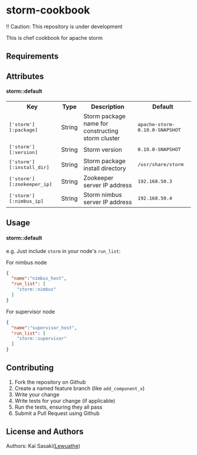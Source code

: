 storm-cookbook
==============

!! Caution: This repository is under development

This is chef cookbook for apache storm

Requirements
------------

Attributes
----------

#### storm::default
<table>
  <tr>
    <th>Key</th>
    <th>Type</th>
    <th>Description</th>
    <th>Default</th>
  </tr>
  <tr>
    <td><tt>['storm'][:package]</tt></td>
    <td>String</td>
    <td>Storm package name for constructing storm cluster</td>
    <td><tt>apache-storm-0.10.0-SNAPSHOT</tt></td>
  </tr>
  
  <tr>
    <td><tt>['storm'][:version]</tt></td>
    <td>String</td>
    <td>Storm version</td>
    <td><tt>0.10.0-SNAPSHOT</tt></td>
  </tr>
  
  <tr>
    <td><tt>['storm'][:install_dir]</tt></td>
    <td>String</td>
    <td>Storm package install directory</td>
    <td><tt>/usr/share/storm</tt></td>
  </tr>
  
  <tr>
    <td><tt>['storm'][:zookeeper_ip]</tt></td>
    <td>String</td>
    <td>Zookeeper server IP address</td>
    <td><tt>192.168.50.3</tt></td>
  </tr>

  <tr>
    <td><tt>['storm'][:nimbus_ip]</tt></td>
    <td>String</td>
    <td>Storm nimbus server IP address</td>
    <td><tt>192.168.50.4</tt></td>
  </tr>
  
  
</table>

Usage
-----
#### storm::default


e.g.
Just include `storm` in your node's `run_list`:

For nimbus node
```json
{
  "name":"nimbus_host",
  "run_list": [
    "storm::nimbus"
  ]
}
```

For supervisor node
```json
{
  "name":"supervisor_host",
  "run_list": [
    "storm::supervisor"
  ]
}
```

Contributing
------------

1. Fork the repository on Github
2. Create a named feature branch (like `add_component_x`)
3. Write your change
4. Write tests for your change (if applicable)
5. Run the tests, ensuring they all pass
6. Submit a Pull Request using Github

License and Authors
-------------------
Authors: Kai Sasaki([Lewuathe](https://github.com/Lewuathe))
